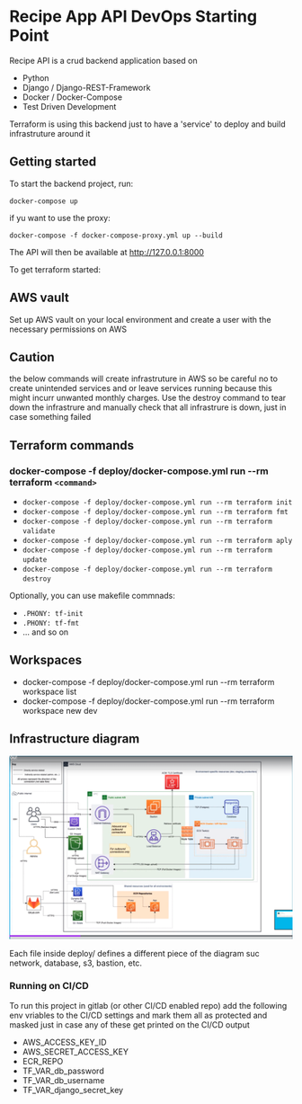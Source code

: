 # Recipe App API DevOps Starting Point

Recipe API is a crud backend application based on

 - Python
 - Django / Django-REST-Framework
 - Docker / Docker-Compose
 - Test Driven Development

 Terraform is using this backend just to have a 'service' to deploy and build infrastruture around it

## Getting started

To start the backend project, run:

```
docker-compose up
```
if yu want to use the proxy:

```
docker-compose -f docker-compose-proxy.yml up --build
```

The API will then be available at http://127.0.0.1:8000

To get terraform started:

## AWS vault

Set up AWS vault on your local environment and create a user with the necessary permissions on AWS

## Caution 
the below commands will create infrastruture in AWS so be careful no to create unintended services and or leave services running because this might incurr unwanted monthly charges. Use the destroy command to tear down the infrastrure and manually check that all infrastrure is down, just in case something failed

## Terraform commands

### docker-compose -f deploy/docker-compose.yml run --rm terraform `<command>`

- `docker-compose -f deploy/docker-compose.yml run --rm terraform init`
- `docker-compose -f deploy/docker-compose.yml run --rm terraform fmt`
- `docker-compose -f deploy/docker-compose.yml run --rm terraform validate`
- `docker-compose -f deploy/docker-compose.yml run --rm terraform aply`
- `docker-compose -f deploy/docker-compose.yml run --rm terraform update`
- `docker-compose -f deploy/docker-compose.yml run --rm terraform destroy`

Optionally, you can use makefile commnads:

- `.PHONY: tf-init`
- `.PHONY: tf-fmt`
- ... and so on
## Workspaces 

- docker-compose -f deploy/docker-compose.yml run --rm terraform workspace list
- docker-compose -f deploy/docker-compose.yml run --rm terraform workspace new dev

## Infrastructure diagram

![This is an image](tf_infrastruture_design.png)

Each file inside deploy/ defines a different piece of the diagram suc network, database, s3, bastion, etc.


### Running on CI/CD

To run this project in gitlab (or other CI/CD enabled repo)
add the following env vriables to the CI/CD settings and mark them all as protected and masked just in case any of these get printed on the CI/CD output
- AWS_ACCESS_KEY_ID
- AWS_SECRET_ACCESS_KEY
- ECR_REPO
- TF_VAR_db_password
- TF_VAR_db_username
- TF_VAR_django_secret_key
